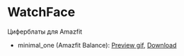 # WatchFace
Циферблаты для Amazfit

- minimal_one (Amazfit Balance):
[Preview gif](https://github.com/krayushkins/krayushkins.github.io/blob/main/Preview/Preview.gif), [Download](https://github.com/krayushkins/krayushkins.github.io/blob/main/minimal_one.zpk)

